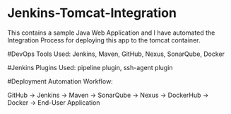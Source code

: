 # Jenkins-Tomcat-Integration
This contains a sample Java Web Application and I have automated the Integration Process for deploying this app to the tomcat container.

#DevOps Tools Used:
Jenkins,
Maven,
GitHub,
Nexus,
SonarQube,
Docker

#Jenkins Plugins Used:
pipeline plugin,
ssh-agent plugin

#Deployment Automation Workflow:

GitHub -> Jenkins -> Maven -> SonarQube -> Nexus -> DockerHub -> Docker -> End-User Application
